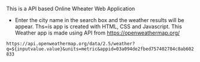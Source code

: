 This is a API based Online Wheater Web Application

* Enter the city name in the search box and the weather results will be appear.
Ths=is app is created with HTML, CSS and Javascript.
This Weather app is made using API from https://openweathermap.org/ 

`https://api.openweathermap.org/data/2.5/weather?q=${inputvalue.value}&units=metric&appid=03a094de2fbed757402784c8ab602833`
